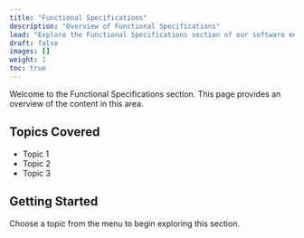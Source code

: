 ```yaml
---
title: "Functional Specifications"
description: "Overview of Functional Specifications"
lead: "Explore the Functional Specifications section of our software engineering resources."
draft: false
images: []
weight: 1
toc: true
---
```


Welcome to the Functional Specifications section. This page provides an overview of the content in this area.

## Topics Covered

- Topic 1
- Topic 2
- Topic 3

## Getting Started

Choose a topic from the menu to begin exploring this section.
